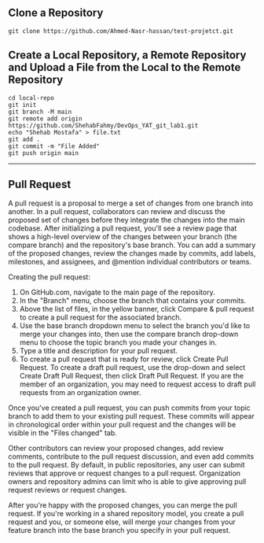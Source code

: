 ## Clone a Repository
```
git clone https://github.com/Ahmed-Nasr-hassan/test-projetct.git
```
## Create a Local Repository, a Remote Repository and Upload a File from the Local to the Remote Repository
```
cd local-repo
git init
git branch -M main
git remote add origin https://github.com/ShehabFahmy/DevOps_YAT_git_lab1.git
echo "Shehab Mostafa" > file.txt
git add .
git commit -m "File Added"
git push origin main
```
---
## Pull Request
A pull request is a proposal to merge a set of changes from one branch into another. In a pull request, collaborators can review and discuss the proposed set of changes before they integrate the changes into the main codebase.
After initializing a pull request, you'll see a review page that shows a high-level overview of the changes between your branch (the compare branch) and the repository's base branch. You can add a summary of the proposed changes, review the changes made by commits, add labels, milestones, and assignees, and @mention individual contributors or teams.

Creating the pull request:
1) On GitHub.com, navigate to the main page of the repository.
2) In the "Branch" menu, choose the branch that contains your commits.
3) Above the list of files, in the yellow banner, click Compare & pull request to create a pull request for the associated branch.
4) Use the base branch dropdown menu to select the branch you'd like to merge your changes into, then use the compare branch drop-down menu to choose the topic branch you made your changes in.
5) Type a title and description for your pull request.
6) To create a pull request that is ready for review, click Create Pull Request. To create a draft pull request, use the drop-down and select Create Draft Pull Request, then click Draft Pull Request. If you are the member of an organization, you may need to request access to draft pull requests from an organization owner.

Once you've created a pull request, you can push commits from your topic branch to add them to your existing pull request. These commits will appear in chronological order within your pull request and the changes will be visible in the "Files changed" tab.

Other contributors can review your proposed changes, add review comments, contribute to the pull request discussion, and even add commits to the pull request. By default, in public repositories, any user can submit reviews that approve or request changes to a pull request. Organization owners and repository admins can limit who is able to give approving pull request reviews or request changes.

After you're happy with the proposed changes, you can merge the pull request. If you're working in a shared repository model, you create a pull request and you, or someone else, will merge your changes from your feature branch into the base branch you specify in your pull request.

